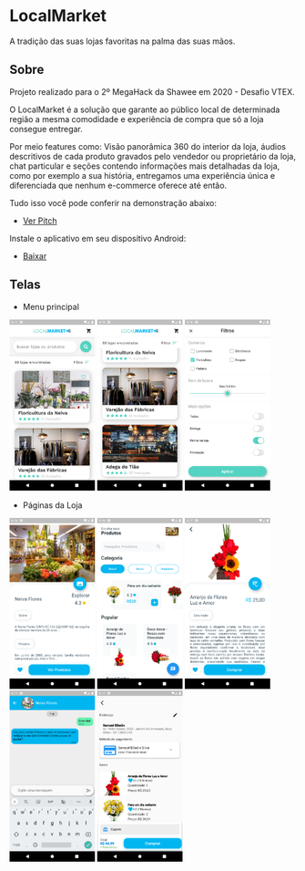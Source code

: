 # LocalMarket

A tradição das suas lojas favoritas na palma das suas mãos.

## Sobre

Projeto realizado para o 2º MegaHack da Shawee em 2020 - Desafio VTEX.

O LocalMarket é a solução que garante ao público local de determinada região a mesma comodidade e experiência de compra que só a loja consegue entregar. 

Por meio features como: Visão panorâmica 360 do interior da loja, áudios descritivos de cada produto gravados pelo vendedor ou proprietário da loja, chat particular e seções contendo informações mais detalhadas da loja, como por exemplo a sua história, entregamos uma experiência única e diferenciada que nenhum e-commerce oferece até então.

Tudo isso você pode conferir na demonstração abaixo:
- [Ver Pitch]()

Instale o aplicativo em seu dispositivo Android:

- [Baixar](https://github.com/SamuelGDMG/megahack/raw/master/apk/localmarket.apk)


## Telas

- Menu principal
<img src="images/main1.png" height="300em">

<img src="images/main2.png" height="300em">

<img src="images/filter.png" height="300em">

- Páginas da Loja
<img src="images/store.png" height="300em">

<img src="images/products.png" height="300em">

<img src="images/single_product.png" height="300em">

<img src="images/chat_with_keyboard.png" height="300em">

<img src="images/cart.png" height="300em">
